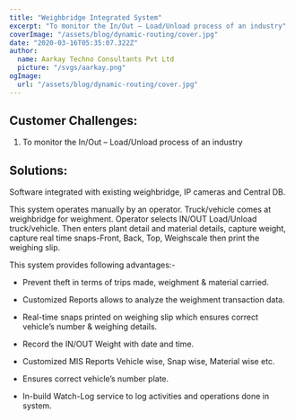 ```yaml
---
title: "Weighbridge Integrated System"
excerpt: "To monitor the In/Out – Load/Unload process of an industry"
coverImage: "/assets/blog/dynamic-routing/cover.jpg"
date: "2020-03-16T05:35:07.322Z"
author:
  name: Aarkay Techno Consultants Pvt Ltd
  picture: "/svgs/aarkay.png"
ogImage:
  url: "/assets/blog/dynamic-routing/cover.jpg"
---
```


## Customer Challenges:

1. To monitor the In/Out – Load/Unload process of an industry

## Solutions:

Software integrated with existing weighbridge, IP cameras and Central DB.

This system operates manually by an operator. Truck/vehicle comes at weighbridge for weighment. Operator selects IN/OUT Load/Unload truck/vehicle. Then enters plant detail and material details, capture weight, capture real time snaps-Front, Back, Top, Weighscale then print the weighing slip.

This system provides following advantages:-

- Prevent theft in terms of trips made, weighment & material carried.

- Customized Reports allows to analyze the weighment transaction data.

- Real-time snaps printed on weighing slip which ensures correct vehicle’s number & weighing details.

- Record the IN/OUT Weight with date and time.

- Customized MIS Reports Vehicle wise, Snap wise, Material wise etc.

- Ensures correct vehicle’s number plate.

- In-build Watch-Log service to log activities and operations done in system.

